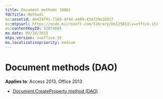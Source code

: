 ```yaml
---
title: Document methods (DAO)
TOCTitle: Methods
ms:assetid: ded29f01-7169-4f4d-a409-43a729a1b817
ms:mtpsurl: https://msdn.microsoft.com/library/Dn125813(v=office.15)
ms:contentKeyID: 52074685
ms.date: 09/18/2015
mtps_version: v=office.15
ms.localizationpriority: medium
---
```


# Document methods (DAO)


**Applies to**: Access 2013, Office 2013

- [Document.CreateProperty method (DAO)](document-createproperty-method-dao.md)

